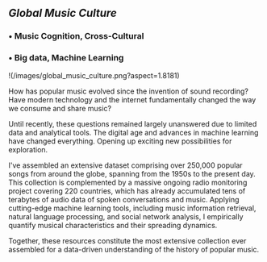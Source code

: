 



## *Global Music Culture*

### • Music Cognition, Cross-Cultural
### • Big data, Machine Learning
!(/images/global_music_culture.png?aspect=1.8181)

How has popular music evolved since the invention of sound recording? Have modern technology and the internet fundamentally changed the way we consume and share music? 

Until recently, these questions remained largely unanswered due to limited data and analytical tools. The digital age and advances in machine learning have changed everything. Opening up exciting new possibilities for exploration.

I've assembled an extensive dataset comprising over 250,000 popular songs from around the globe, spanning from the 1950s to the present day. This collection is complemented by a massive ongoing radio monitoring project covering 220 countries, which has already accumulated tens of terabytes of audio data of spoken conversations and music. Applying cutting-edge machine learning tools, including music information retrieval, natural language processing, and social network analysis, I empirically quantify musical characteristics and their spreading dynamics.

Together, these resources constitute the most extensive collection ever assembled for a data-driven understanding of the history of popular music.
